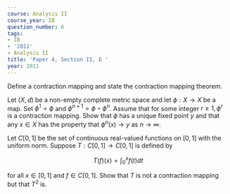 ```yaml
---
course: Analysis II
course_year: IB
question_number: 6
tags:
- IB
- '2011'
- Analysis II
title: 'Paper 4, Section II, E '
year: 2011
---
```




Define a contraction mapping and state the contraction mapping theorem.

Let $(X, d)$ be a non-empty complete metric space and let $\phi: X \rightarrow X$ be a map. Set $\phi^{1}=\phi$ and $\phi^{n+1}=\phi \circ \phi^{n}$. Assume that for some integer $r \geqslant 1, \phi^{r}$ is a contraction mapping. Show that $\phi$ has a unique fixed point $y$ and that any $x \in X$ has the property that $\phi^{n}(x) \rightarrow y$ as $n \rightarrow \infty$.

Let $C[0,1]$ be the set of continuous real-valued functions on $[0,1]$ with the uniform norm. Suppose $T: C[0,1] \rightarrow C[0,1]$ is defined by

$$T(f)(x)=\int_{0}^{x} f(t) d t$$

for all $x \in[0,1]$ and $f \in C[0,1]$. Show that $T$ is not a contraction mapping but that $T^{2}$ is.